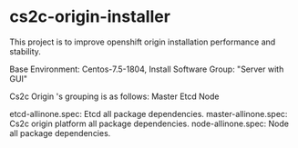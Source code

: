 # cs2c-origin-installer
This project is to improve openshift origin installation performance and stability.

Base Environment: Centos-7.5-1804, Install Software Group: "Server with GUI"


Cs2c Origin 's grouping is as follows:
Master
Etcd
Node


etcd-allinone.spec: Etcd all package dependencies.
master-allinone.spec: Cs2c origin platform all package dependencies. 
node-allinone.spec: Node all package dependencies.
